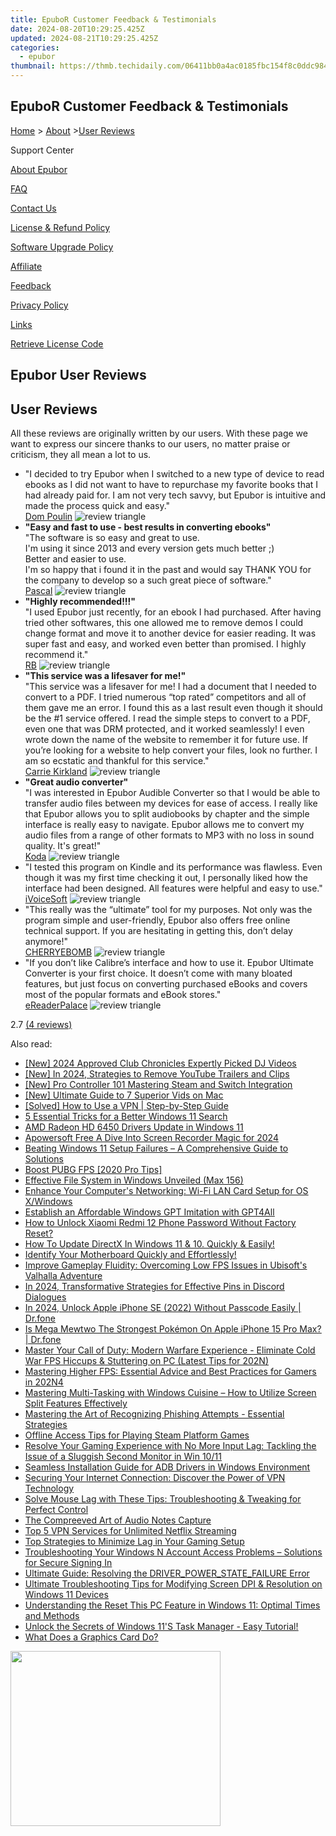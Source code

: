 ```yaml
---
title: EpuboR Customer Feedback & Testimonials
date: 2024-08-20T10:29:25.425Z
updated: 2024-08-21T10:29:25.425Z
categories:
  - epubor
thumbnail: https://thmb.techidaily.com/06411bb0a4ac0185fbc154f8c0ddc984322d7b8bfe4f5c8cf3dfa60ab70bed43.jpg
---
```


## EpuboR Customer Feedback & Testimonials

[Home](https://tools.techidaily.com/epubor/products/) \> [About](https://tools.techidaily.com/epubor/products/) \>[User Reviews](https://tools.techidaily.com/epubor/products/)

Support Center

[About Epubor](https://tools.techidaily.com/epubor/products/)

[FAQ](https://tools.techidaily.com/epubor/products/)

[Contact Us](https://tools.techidaily.com/epubor/products/)

[License & Refund Policy](https://tools.techidaily.com/epubor/products/)

[Software Upgrade Policy](https://tools.techidaily.com/epubor/products/)

[Affiliate](https://tools.techidaily.com/epubor/products/)

[Feedback](https://tools.techidaily.com/epubor/products/)

[Privacy Policy](https://tools.techidaily.com/epubor/products/)

[Links](https://tools.techidaily.com/epubor/products/)

[Retrieve License Code](https://tools.techidaily.com/epubor/products/)

## Epubor User Reviews

## User Reviews

All these reviews are originally written by our users. With these page we want to express our sincere thanks to our users, no matter praise or criticism, they all mean a lot to us. 

* "I decided to try Epubor when I switched to a new type of device to read ebooks as I did not want to have to repurchase my favorite books that I had already paid for. I am not very tech savvy, but Epubor is intuitive and made the process quick and easy."  
[Dom Poulin](https://www.trustpilot.com/users/5ec8601382bffb7bb7783bde) ![review triangle](http://www.epubor.com/style/triangle.png)
* **"Easy and fast to use - best results in converting ebooks"**  
 "The software is so easy and great to use.  
I'm using it since 2013 and every version gets much better ;)  
Better and easier to use.  
I'm so happy that i found it in the past and would say THANK YOU for the company to develop so a such great piece of software."  
[Pascal](https://www.trustpilot.com/reviews/5e9193a2086b6409bc8222b8) ![review triangle](http://www.epubor.com/style/triangle.png)
* **"Highly recommended!!!"**  
 "I used Epubor just recently, for an ebook I had purchased. After having tried other softwares, this one allowed me to remove demos I could change format and move it to another device for easier reading. It was super fast and easy, and worked even better than promised. I highly recommend it."  
[RB](https://www.trustpilot.com/reviews/5e3c04a73c93ae04c0dbb4a7) ![review triangle](http://www.epubor.com/style/triangle.png)
* **"This service was a lifesaver for me!"**  
 "This service was a lifesaver for me! I had a document that I needed to convert to a PDF. I tried numerous “top rated” competitors and all of them gave me an error. I found this as a last result even though it should be the #1 service offered. I read the simple steps to convert to a PDF, even one that was DRM protected, and it worked seamlessly! I even wrote down the name of the website to remember it for future use. If you’re looking for a website to help convert your files, look no further. I am so ecstatic and thankful for this service."  
[Carrie Kirkland](https://www.trustpilot.com/users/5ecea5d6e8866c0e955246e1) ![review triangle](http://www.epubor.com/style/triangle.png)
* **"Great audio converter"**  
 "I was interested in Epubor Audible Converter so that I would be able to transfer audio files between my devices for ease of access. I really like that Epubor allows you to split audiobooks by chapter and the simple interface is really easy to navigate. Epubor allows me to convert my audio files from a range of other formats to MP3 with no loss in sound quality. It's great!"  
[Koda](https://www.trustpilot.com/users/5eb4d2e4ee8f295ca3cc0dc4) ![review triangle](http://www.epubor.com/style/triangle.png)
* "I tested this program on Kindle and its performance was flawless. Even though it was my first time checking it out, I personally liked how the interface had been designed. All features were helpful and easy to use."  
[iVoiceSoft](http://www.ivoicesoft.com/epubor-ultimate-review-5x-time-faster-e-book-converter) ![review triangle](http://www.epubor.com/style/triangle.png)
* "This really was the “ultimate” tool for my purposes. Not only was the program simple and user-friendly, Epubor also offers free online technical support. If you are hesitating in getting this, don’t delay anymore!"  
[CHERRYEBOMB](https://cherryebomb.wordpress.com/2014/06/28/review-for-epubor-ultimate-converter/) ![review triangle](http://www.epubor.com/style/triangle.png)
* "If you don’t like Calibre’s interface and how to use it. Epubor Ultimate Converter is your first choice. It doesn’t come with many bloated features, but just focus on converting purchased eBooks and covers most of the popular formats and eBook stores."  
[eReaderPalace](http://www.ereader-palace.com/software-review-epubor-ultimate-converter/) ![review triangle](http://www.epubor.com/style/triangle.png)

2.7 [(4 reviews)](http://www.epubor.com/user-reviews-sms.htm)

<ins class="adsbygoogle"
     style="display:block"
     data-ad-format="autorelaxed"
     data-ad-client="ca-pub-7571918770474297"
     data-ad-slot="1223367746"></ins>



<ins class="adsbygoogle"
     style="display:block"
     data-ad-client="ca-pub-7571918770474297"
     data-ad-slot="8358498916"
     data-ad-format="auto"
     data-full-width-responsive="true"></ins>

<span class="atpl-alsoreadstyle">Also read:</span>
<div><ul>
<li><a href="https://facebook-record-videos.techidaily.com/new-2024-approved-club-chronicles-expertly-picked-dj-videos/"><u>[New] 2024 Approved  Club Chronicles  Expertly Picked DJ Videos</u></a></li>
<li><a href="https://youtube-tips.techidaily.com/n-2024-strategies-to-remove-youtube-trailers-and-clips/"><u>[New] In 2024, Strategies to Remove YouTube Trailers and Clips</u></a></li>
<li><a href="https://visual-screen-recording.techidaily.com/new-pro-controller-101-mastering-steam-and-switch-integration/"><u>[New] Pro Controller 101  Mastering Steam and Switch Integration</u></a></li>
<li><a href="https://fox-cloud.techidaily.com/new-ultimate-guide-to-7-superior-vids-on-mac/"><u>[New] Ultimate Guide to 7 Superior Vids on Mac</u></a></li>
<li><a href="https://tech-renaissance.techidaily.com/solved-how-to-use-a-vpn-step-by-step-guide/"><u>[Solved] How to Use a VPN | Step-by-Step Guide</u></a></li>
<li><a href="https://win11-tips.techidaily.com/5-essential-tricks-for-a-better-windows-11-search/"><u>5 Essential Tricks for a Better Windows 11 Search</u></a></li>
<li><a href="https://tech-renaissance.techidaily.com/amd-radeon-hd-6450-drivers-update-in-windows-11/"><u>AMD Radeon HD 6450 Drivers Update in Windows 11</u></a></li>
<li><a href="https://desktop-recording.techidaily.com/apowersoft-free-a-dive-into-screen-recorder-magic-for-2024/"><u>Apowersoft Free  A Dive Into Screen Recorder Magic for 2024</u></a></li>
<li><a href="https://tech-renaissance.techidaily.com/beating-windows-11-setup-failures-a-comprehensive-guide-to-solutions/"><u>Beating Windows 11 Setup Failures – A Comprehensive Guide to Solutions</u></a></li>
<li><a href="https://tech-renaissance.techidaily.com/boost-pubg-fps-2020-pro-tips/"><u>Boost PUBG FPS [2020 Pro Tips]</u></a></li>
<li><a href="https://windows11.techidaily.com/effective-file-system-in-windows-unveiled-max-156/"><u>Effective File System in Windows Unveiled (Max 156)</u></a></li>
<li><a href="https://network-issues.techidaily.com/enhance-your-computers-networking-wi-fi-lan-card-setup-for-os-xwindows/"><u>Enhance Your Computer's Networking: Wi-Fi LAN Card Setup for OS X/Windows</u></a></li>
<li><a href="https://tech-savvy.techidaily.com/establish-an-affordable-windows-gpt-imitation-with-gpt4all/"><u>Establish an Affordable Windows GPT Imitation with GPT4All</u></a></li>
<li><a href="https://unlock-android.techidaily.com/how-to-unlock-xiaomi-redmi-12-phone-password-without-factory-reset-by-drfone-android/"><u>How to Unlock Xiaomi Redmi 12 Phone Password Without Factory Reset?</u></a></li>
<li><a href="https://tech-renaissance.techidaily.com/1723808009592-how-to-update-directx-in-windows-11-and-10-quickly-and-easily/"><u>How To Update DirectX In Windows 11 & 10. Quickly & Easily!</u></a></li>
<li><a href="https://tech-renaissance.techidaily.com/1723807892825-identify-your-motherboard-quickly-and-effortlessly/"><u>Identify Your Motherboard Quickly and Effortlessly!</u></a></li>
<li><a href="https://tech-renaissance.techidaily.com/improve-gameplay-fluidity-overcoming-low-fps-issues-in-ubisofts-valhalla-adventure/"><u>Improve Gameplay Fluidity: Overcoming Low FPS Issues in Ubisoft's Valhalla Adventure</u></a></li>
<li><a href="https://discord-videos.techidaily.com/in-2024-transformative-strategies-for-effective-pins-in-discord-dialogues/"><u>In 2024, Transformative Strategies for Effective Pins in Discord Dialogues</u></a></li>
<li><a href="https://iphone-unlock.techidaily.com/in-2024-unlock-apple-iphone-se-2022-without-passcode-easily-drfone-by-drfone-ios/"><u>In 2024, Unlock Apple iPhone SE (2022) Without Passcode Easily | Dr.fone</u></a></li>
<li><a href="https://ios-pokemon-go.techidaily.com/is-mega-mewtwo-the-strongest-pokemon-on-apple-iphone-15-pro-max-drfone-by-drfone-virtual-ios/"><u>Is Mega Mewtwo The Strongest Pokémon On Apple iPhone 15 Pro Max? | Dr.fone</u></a></li>
<li><a href="https://tech-renaissance.techidaily.com/master-your-call-of-duty-modern-warfare-experience-eliminate-cold-war-fps-hiccups-and-stuttering-on-pc-latest-tips-for-202n/"><u>Master Your Call of Duty: Modern Warfare Experience - Eliminate Cold War FPS Hiccups & Stuttering on PC (Latest Tips for 202N)</u></a></li>
<li><a href="https://tech-renaissance.techidaily.com/mastering-higher-fps-essential-advice-and-best-practices-for-gamers-in-202n4/"><u>Mastering Higher FPS: Essential Advice and Best Practices for Gamers in 202N4</u></a></li>
<li><a href="https://tech-renaissance.techidaily.com/mastering-multi-tasking-with-windows-cuisine-how-to-utilize-screen-split-features-effectively/"><u>Mastering Multi-Tasking with Windows Cuisine – How to Utilize Screen Split Features Effectively</u></a></li>
<li><a href="https://tech-renaissance.techidaily.com/mastering-the-art-of-recognizing-phishing-attempts-essential-strategies/"><u>Mastering the Art of Recognizing Phishing Attempts - Essential Strategies</u></a></li>
<li><a href="https://tech-renaissance.techidaily.com/offline-access-tips-for-playing-steam-platform-games/"><u>Offline Access Tips for Playing Steam Platform Games</u></a></li>
<li><a href="https://tech-renaissance.techidaily.com/resolve-your-gaming-experience-with-no-more-input-lag-tackling-the-issue-of-a-sluggish-second-monitor-in-win-1011/"><u>Resolve Your Gaming Experience with No More Input Lag: Tackling the Issue of a Sluggish Second Monitor in Win 10/11</u></a></li>
<li><a href="https://tech-renaissance.techidaily.com/seamless-installation-guide-for-adb-drivers-in-windows-environment/"><u>Seamless Installation Guide for ADB Drivers in Windows Environment</u></a></li>
<li><a href="https://tech-renaissance.techidaily.com/securing-your-internet-connection-discover-the-power-of-vpn-technology/"><u>Securing Your Internet Connection: Discover the Power of VPN Technology</u></a></li>
<li><a href="https://tech-renaissance.techidaily.com/solve-mouse-lag-with-these-tips-troubleshooting-and-tweaking-for-perfect-control/"><u>Solve Mouse Lag with These Tips: Troubleshooting & Tweaking for Perfect Control</u></a></li>
<li><a href="https://extra-tips.techidaily.com/the-compreeved-art-of-audio-notes-capture/"><u>The Compreeved Art of Audio Notes Capture</u></a></li>
<li><a href="https://tech-renaissance.techidaily.com/top-5-vpn-services-for-unlimited-netflix-streaming/"><u>Top 5 VPN Services for Unlimited Netflix Streaming</u></a></li>
<li><a href="https://tech-renaissance.techidaily.com/top-strategies-to-minimize-lag-in-your-gaming-setup/"><u>Top Strategies to Minimize Lag in Your Gaming Setup</u></a></li>
<li><a href="https://tech-renaissance.techidaily.com/troubleshooting-your-windows-n-account-access-problems-solutions-for-secure-signing-in/"><u>Troubleshooting Your Windows N Account Access Problems – Solutions for Secure Signing In</u></a></li>
<li><a href="https://tech-renaissance.techidaily.com/ultimate-guide-resolving-the-driverpowerstatefailure-error/"><u>Ultimate Guide: Resolving the DRIVER_POWER_STATE_FAILURE Error</u></a></li>
<li><a href="https://tech-renaissance.techidaily.com/ultimate-troubleshooting-tips-for-modifying-screen-dpi-and-resolution-on-windows-11-devices/"><u>Ultimate Troubleshooting Tips for Modifying Screen DPI & Resolution on Windows 11 Devices</u></a></li>
<li><a href="https://tech-renaissance.techidaily.com/understanding-the-reset-this-pc-feature-in-windows-11-optimal-times-and-methods/"><u>Understanding the Reset This PC Feature in Windows 11: Optimal Times and Methods</u></a></li>
<li><a href="https://tech-renaissance.techidaily.com/1723808146365-unlock-the-secrets-of-windows-11s-task-manager-easy-tutorial/"><u>Unlock the Secrets of Windows 11'S Task Manager - Easy Tutorial!</u></a></li>
<li><a href="https://tech-renaissance.techidaily.com/what-does-a-graphics-card-do/"><u>What Does a Graphics Card Do?</u></a></li>
</ul></div>

<!-- affiliate ads begin -->
<a href="https://getlyla.pxf.io/c/5597632/1455723/15391" target="_top" id="1455723"><img src="//a.impactradius-go.com/display-ad/15391-1455723" border="0" alt="" width="336" height="280"/></a><img height="0" width="0" src="https://imp.pxf.io/i/5597632/1455723/15391" style="position:absolute;visibility:hidden;" border="0" />
<!-- affiliate ads end -->